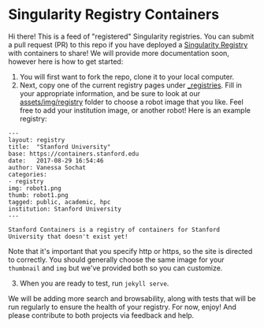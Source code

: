 # Singularity Registry Containers

Hi there! This is a feed of "registered" Singularity registries. You can submit a pull request (PR) to this repo if you have deployed a <a href="https://singularityhub.github.io/sregistry">Singularity Registry</a> with containers to share! We will provide more documentation soon, however here is how to get started:

1. You will first want to fork the repo, clone it to your local computer.
2. Next, copy one of the current registry pages under [_registries](_registries). Fill in your appropriate information, and be sure to look at our [assets/img/registry](assets/img/registry) folder to choose a robot image that you like. Feel free to add your institution image, or another robot! Here is an example registry:

```
---
layout: registry
title:  "Stanford University"
base: https://containers.stanford.edu
date:   2017-08-29 16:54:46
author: Vanessa Sochat
categories:
- registry
img: robot1.png
thumb: robot1.png
tagged: public, academic, hpc
institution: Stanford University
---

Stanford Containers is a registry of containers for Stanford University that doesn't exist yet!
```

Note that it's important that you specify http or https, so the site is directed to correctly. You should generally choose the same image for your `thumbnail` and `img` but we've provided both so you can customize.

3. When you are ready to test, run `jekyll serve`.

We will be adding more search and browsability, along with tests that will be run regularly to ensure the health of your registry. For now, enjoy! And please contribute to both projects via feedback and help.
